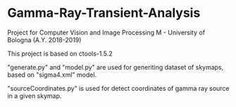 # Gamma-Ray-Transient-Analysis
Project for Computer Vision and Image Processing M - University of Bologna (A.Y. 2018-2019)

This project is based on ctools-1.5.2

"generate.py" and "model.py" are used for generiting dataset of skymaps, based on "sigma4.xml" model.

"sourceCoordinates.py" is used for detect coordinates of gamma ray source in a given skymap.

